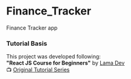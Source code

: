 # Finance_Tracker
Finance Tracker app

### Tutorial Basis
This project was developed following:  
**"React JS Course for Beginners"** by [Lama Dev](https://www.youtube.com/@LamaDev)  
📺 [Original Tutorial Series](https://www.youtube.com/watch?v=qsCmeMTLPX4&list=PLuHGmgpyHfRw1eJL5-2L0W1XsUVTTCEMh)
